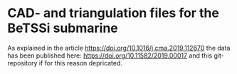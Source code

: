 # CAD- and triangulation files for the BeTSSi submarine 

As explained in the article https://doi.org/10.1016/j.cma.2019.112670
the data has been published here: https://doi.org/10.11582/2019.00017
and this git-repository if for this reason depricated.
